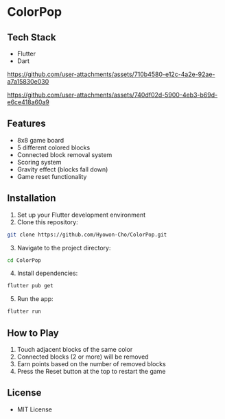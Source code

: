 # ColorPop 

## Tech Stack
- Flutter
- Dart


https://github.com/user-attachments/assets/710b4580-e12c-4a2e-92ae-a7a15830e030

https://github.com/user-attachments/assets/740df02d-5900-4eb3-b69d-e6ce418a60a9



## Features

- 8x8 game board
- 5 different colored blocks
- Connected block removal system
- Scoring system
- Gravity effect (blocks fall down)
- Game reset functionality

## Installation

1. Set up your Flutter development environment
2. Clone this repository:
```bash
git clone https://github.com/Hyowon-Cho/ColorPop.git
```
3. Navigate to the project directory:
```bash
cd ColorPop
```
4. Install dependencies:
```bash
flutter pub get
```
5. Run the app:
```bash
flutter run
```

## How to Play

1. Touch adjacent blocks of the same color
2. Connected blocks (2 or more) will be removed
3. Earn points based on the number of removed blocks
4. Press the Reset button at the top to restart the game

## License

- MIT License

